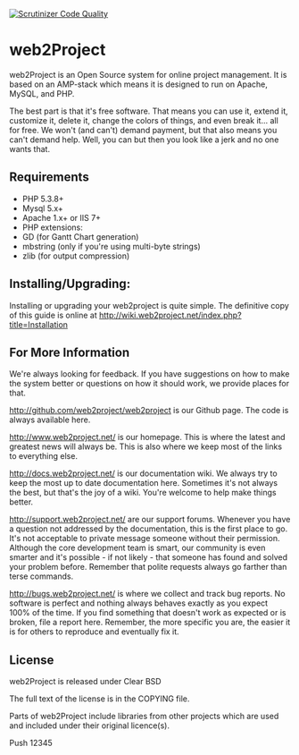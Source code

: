 [![Scrutinizer Code Quality](https://scrutinizer-ci.com/g/web2project/web2project/badges/quality-score.png?s=851af835fd13ef11ff20b848ff4aba6fd5325d61)](https://scrutinizer-ci.com/g/web2project/web2project/)

web2Project
================

web2Project is an Open Source system for online project management.  It is based on an AMP-stack which means it is designed to run on Apache, MySQL, and PHP.

The best part is that it's free software. That means you can use it, extend it, customize it, delete it, change the colors of things, and even break it... all for free. We won't (and can't) demand payment, but that also means you can't demand help. Well, you can but then you look like a jerk and no one wants that.

## Requirements

*  PHP 5.3.8+
*  Mysql 5.x+
*  Apache 1.x+ or IIS 7+
*  PHP extensions:
  *  GD  (for Gantt Chart generation)
  *  mbstring (only if you're using multi-byte strings)
  *  zlib (for output compression)

## Installing/Upgrading:

Installing or upgrading your web2project is quite simple. The definitive copy of this guide is online at http://wiki.web2project.net/index.php?title=Installation

## For More Information

We're always looking for feedback. If you have suggestions on how to make the system better or questions on how it should work, we provide places for that.

http://github.com/web2project/web2project is our Github page. The code is always available here.

http://www.web2project.net/ is our homepage. This is where the latest and greatest news will always be. This is also where we keep most of the links to everything else.

http://docs.web2project.net/ is our documentation wiki. We always try to keep the most up to date documentation here. Sometimes it's not always the best, but that's the joy of a wiki. You're welcome to help make things better.

http://support.web2project.net/ are our support forums. Whenever you have a question not addressed by the documentation, this is the first place to go. It's not acceptable to private message someone without their permission. Although the core development team is smart, our community is even smarter and it's possible - if not likely - that someone has found and solved your problem before. Remember that polite requests always go farther than terse commands.

http://bugs.web2project.net/ is where we collect and track bug reports. No software is perfect and nothing always behaves exactly as you expect 100% of the time. If you find something that doesn't work as expected or is broken, file a report here. Remember, the more specific you are, the easier it is for others to reproduce and eventually fix it.

## License

web2Project is released under Clear BSD

The full text of the license is in the COPYING file.

Parts of web2Project include libraries from other projects which are used and included under their original licence(s).

Push 12345
